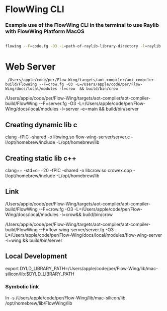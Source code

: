 
# FlowWing CLI



### Example use of the FlowWing CLI in the terminal to use Raylib with FlowWing Platform MacOS

```bash

flowing --F=code.fg -O3 -L=path-of-raylib-library-directory -l=raylib  -framework=CoreFoundation -framework=CoreGraphics -framework=Cocoa -framework=IOKit -framework=CoreVideo 


```

# Web Server

```
 /Users/apple/code/per/Flow-Wing/targets/aot-compiler/aot-compiler-build/FlowWing --F=crow.fg -O3 -L=/Users/apple/code/per/Flow-Wing/docs/local/modules -l=crow  && build/bin/crow

  ```

/Users/apple/code/per/Flow-Wing/targets/aot-compiler/aot-compiler-build/FlowWing --F=server.fg -O3 -L=/Users/apple/code/per/Flow-Wing/docs/local/modules -l=server -e=main  && build/bin/server


## Creating dynamic lib c 

clang -fPIC -shared -o libwing.so flow-wing-server/server.c -I/opt/homebrew/include -L/opt/homebrew/lib        


## Creating static lib c++
clang++ -std=c++20 -fPIC -shared -o libcrow.so crowex.cpp -I/opt/homebrew/include -L/opt/homebrew/lib      

## Link 

 /Users/apple/code/per/Flow-Wing/targets/aot-compiler/aot-compiler-build/FlowWing --F=crow.fg -O3 -L=/Users/apple/code/per/Flow-Wing/docs/local/modules -l=crow&& build/bin/crow 


  /Users/apple/code/per/Flow-Wing/targets/aot-compiler/aot-compiler-build/FlowWing --F=flow-wing-server/server.fg -O3 -L=/Users/apple/code/per/Flow-Wing/docs/local/modules/flow-wing-server -l=wing && build/bin/server

## Local Development

 export DYLD_LIBRARY_PATH=/Users/apple/code/per/Flow-Wing/lib/mac-silicon/lib:$DYLD_LIBRARY_PATH    

 ### Symbolic link

 ln -s /Users/apple/code/per/Flow-Wing/lib/mac-silicon/lib /opt/homebrew/lib/FlowWing/lib